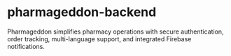 # pharmageddon-backend
Pharmageddon simplifies pharmacy operations with secure authentication, order tracking, multi-language support, and integrated Firebase notifications.
